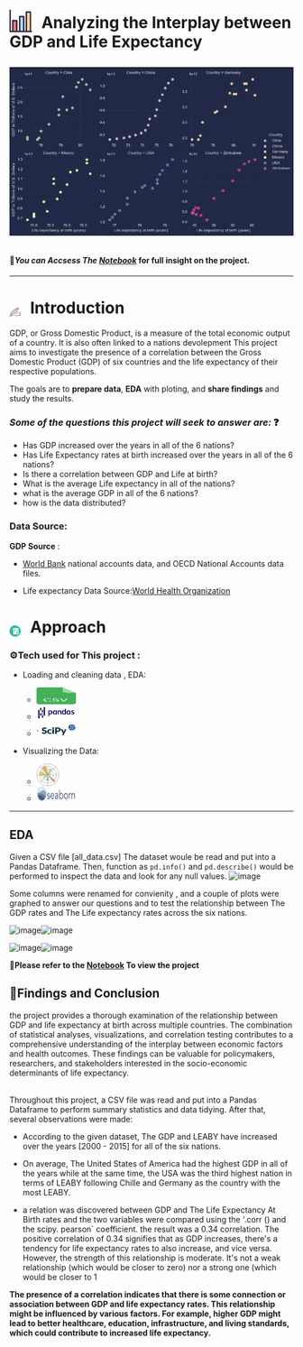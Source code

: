 <h1>
  <p style="display: inline;">
  <img src="icons/chart.svg" alt="Bar Chart Icon" width="40" height="40" style="vertical-align: text-bottom; margin-right: 10px;" />
    Analyzing the Interplay between GDP and Life Expectancy </p>
  <p align="center">
  <img src="icons/visual.png" alt="mulitble scatter plots">
     </p>
  </p>
</h1>

#### 🔴*You can Accsess The [Notebook](life_expectancy_gdp.ipynb)*   for full insight on the project.
---
<h1>
  <img src="icons/pen.svg" alt="pen Icon" width="20" height="20" style="vertical-align: text-bottom; margin-right: 10px;" />
  Introduction
</h1>
GDP, or Gross Domestic Product, is a measure of the total economic output of a country. It is also often linked to a nations devolepment
This project aims to investigate the presence of a correlation between the Gross Domestic Product (GDP) of six countries and the life expectancy of their respective populations.

The goals are to **prepare data**, **EDA** with ploting, and **share findings** and study the results.

### *Some of the questions this project will seek to answer are:* ❓

- Has GDP increased over the years in all of the 6 nations?
- Has Life Expectancy rates at birth increased over the years in all of the 6 nations?
- Is there a correlation between GDP and Life at birth?
- What is the average Life expectancy in all of the nations?
- what is the average GDP in all of the 6 nations?
- how is the data distributed?


### Data Source:
**GDP Source** :
- [World Bank](https://data.worldbank.org/indicator/NY.GDP.MKTP.CD) national accounts data, and OECD National Accounts data files.

- Life expectancy Data Source:[World Health Organization](http://apps.who.int/gho/data/node.main.688)

 <h1>
  <img src="icons/analysis.svg" alt="approach Icon" width="20" height="20" style="vertical-align: text-bottom; margin-right: 10px;" />
  Approach
</h1>


<h3>
  ⚙️Tech used for This project :
</h3>

- Loading and cleaning data , EDA:
    - <img src='icons/csv.svg' alt='CSV library svg ' width=70 height=30 style="vertical-align: text-bottom; margin-right: 6px;" />
    -  <img src='icons/Pandas_logo.svg.png' alt='pandas svg ' width=70 height=30 style="vertical-align: text-bottom; margin-right: 9px;" />
    - `<img src='icons/scipy_logo.png' alt='pandas svg ' width=70 height=30 style="vertical-align: text-bottom; margin-right: 9px;" />

- Visualizing the Data:
    - <img src='icons/Matplotlib_icon.svg' alt='Matplotlib icon svg ' width=40 height=40 style="vertical-align: text-bottom; margin-right: 9px;" />
    - <img src='icons/seaborn_logo.svg' alt='Seaborn icon svg ' width=70 height=30 style="vertical-align: text-bottom; margin-right: 9px;" />
---
## EDA 
Given a CSV file [all_data.csv] The dataset woule be read and put into a Pandas Dataframe. Then, function as `pd.info()` and `pd.describe()` would be performed to inspect the data and look for any null values.
![image](https://github.com/hsalnasi/Life-Expectancy-and-GDP-Analysis/assets/89119185/b4122cc6-331a-45cc-a8c6-829e35ca3251)

Some columns were renamed for convienity , and a couple of plots were graphed to answer our questions and to test the relationship between The GDP rates and The Life expectancy rates across the six nations.

![image](https://github.com/hsalnasi/Life-Expectancy-and-GDP-Analysis/assets/89119185/777fcc76-9f73-49eb-a57c-c36646e3e11a)![image](https://github.com/hsalnasi/Life-Expectancy-and-GDP-Analysis/assets/89119185/6d91dcea-0857-4a0a-9b8b-b57909951e7b)

![image](https://github.com/hsalnasi/Life-Expectancy-and-GDP-Analysis/assets/89119185/e5aef60f-baab-4951-bf67-a081b7bc6e0b)![image](https://github.com/hsalnasi/Life-Expectancy-and-GDP-Analysis/assets/89119185/e2964327-21b8-4eaa-a908-dab2ec3a38ca)

**🫡Please refer to the [Notebook](life_expectancy_gdp.ipynb) To view the project**
## 🔗Findings and Conclusion
the project provides a thorough examination of the relationship between GDP and life expectancy at birth across multiple countries. The combination of statistical analyses, visualizations, and correlation testing contributes to a comprehensive understanding of the interplay between economic factors and health outcomes. These findings can be valuable for policymakers, researchers, and stakeholders interested in the socio-economic determinants of life expectancy.
<br></br>

Throughout this project, a CSV file was read and put into a Pandas Dataframe to perform summary statistics and data tidying. After that, several observations were made: 

- According to the given dataset, The GDP and LEABY have increased over the years [2000 - 2015] for all of the six nations. 
- On average, The United States of America had the highest GDP in all of the years while at the same time, the USA was the third highest nation in terms of LEABY following Chille and Germany as the country with the most LEABY.

- a relation was discovered between GDP and The Life Expectancy At Birth rates and the two variables were compared using the '.corr () and the scipy. pearson` coefficient. the result was a 0.34 correlation. 
The positive correlation of 0.34 signifies that as GDP increases, there's a tendency for life expectancy rates to also increase, and vice versa. However, the strength of this relationship is moderate. It's not a weak relationship (which would be closer to zero) nor a strong one (which would be closer to 1

**The presence of a correlation indicates that there is some connection or association between GDP and life expectancy rates. This relationship might be influenced by various factors. For example, higher GDP might lead to better healthcare, education, infrastructure, and living standards, which could contribute to increased life expectancy.**















